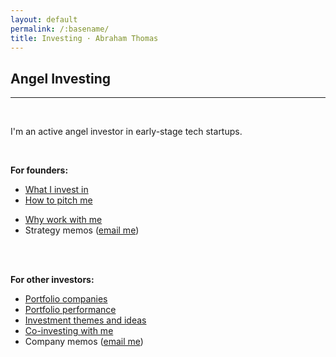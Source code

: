 ```yaml
---
layout: default
permalink: /:basename/
title: Investing · Abraham Thomas
---
```


## Angel Investing

----

<br/> 

I'm an active angel investor in early-stage tech startups.

<br/>

**For founders:**
* [What I invest in](/angel-criteria)
* [How to pitch me](/pitch-me)
<!--* [How I help](/help-you)-->
* [Why work with me](/why-me)
* Strategy memos ([email me](mailto:athos1@gmail.com))

<br/>
<br/>


**For other investors:**
* [Portfolio companies](/portfolio-new)
* [Portfolio performance](/performance)
* [Investment themes and ideas](/thesis)
* [Co-investing with me](/coinvest)
* Company memos ([email me](mailto:athos1@gmail.com))

<br/>
<br/>
<br/>
<br/>



<!--

* Investing in 2020
* The accidental trader
* Why I quit my hedge fund job
* The data revolution in finance


I've been on "both sides of the table" in both public and private markets.

In public markets, I was a portfolio manager at Simplex, a large hedge fund; I then co-founded Quandl, a data startup whose customers are hedge funds and fintechs.

In private markets, I raised $20M in venture capital for Quandl prior to our successful acquisition by Nasdaq; I also invest in and mentor other founders as an angel.


I like to think these experiences give me useful perspective on multiple intersecting worlds: capital markets, technology and entrepreneurship. 

-->
